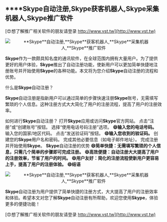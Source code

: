 ## ****Skype**自动注册,**Skype**获客机器人,**Skype**采集机器人,**Skype**推广软件**

[😍想了解推广相关软件的朋友请登录 http://www.vst.tw](http://www.vst.tw)

 <center><img src="https://vst.tw/MP4/tuiguang/png/7.png" alt="**Skype**自动注册,**Skype**获客机器人,**Skype**采集机器人,**Skype**推广软件"></center>

**Skype**作为一款颇具知名度的通讯软件，在全球范围内拥有大量用户。为了提供更好的用户体验，**Skype**推出了自动注册功能，使新用户可以更加简单快捷地注册账号并开始使用**Skype**的各种功能。本文将为您介绍**Skype**自动注册的流程和优势。

什么是**Skype**自动注册？

**Skype**自动注册是指新用户可以通过简单的步骤快速注册**Skype**账号，无需填写繁琐的个人信息。这种注册方式大大简化了用户的注册流程，提高了用户的注册效率。

如何进行**Skype**自动注册？
打开**Skype**应用或访问**Skype**官方网站。
点击“注册”或“创建账号”按钮。
选择“使用电话号码注册”选项。
**😄输入您的电话号码。**
输入您的国家/地区代码。
点击“发送验证码”按钮。
**😄输入您收到的验证码。**
创建您的**Skype**用户名和密码。
完成其他必要信息（如电子邮件地址）。
完成注册并开始使用**Skype**。
**Skype**自动注册的优势
**😄简单快捷：无需填写繁琐的个人信息，只需几个简单的步骤即可完成注册。**
**😄高效便捷：自动注册大大提高了用户的注册效率，节省了用户的时间。**
**😄用户友好：简化的注册流程使新用户更容易上手，提高了用户的注册体验。**
**😄结语**

 <center><img src="https://vst.tw/MP4/tuiguang/png/4.png" alt="**Skype**自动注册,**Skype**获客机器人,**Skype**采集机器人,**Skype**推广软件"></center>

**Skype**自动注册为用户提供了简单快捷的注册方式，大大提高了用户的注册效率和体验。希望本文对您了解**Skype**自动注册有所帮助，欢迎您使用**Skype**，体验更多的便捷功能！

[😍想了解推广相关软件的朋友请登录 http://www.vst.tw](http://www.vst.tw)



